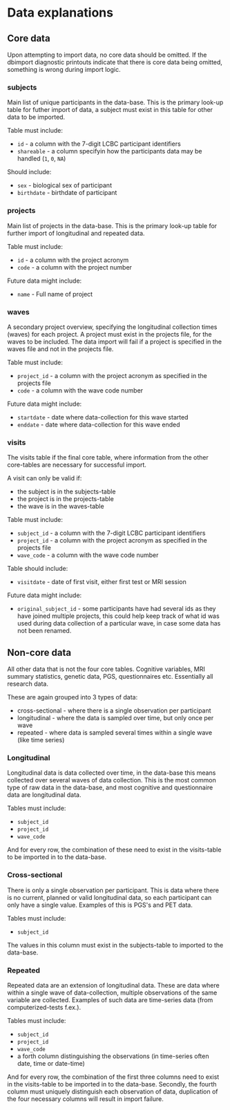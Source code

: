 # Data explanations

## Core data
Upon attempting to import data, no core data should be omitted.
If the dbimport diagnostic printouts indicate that there is core data being omitted, something is wrong during import logic.

### subjects
Main list of unique participants in the data-base.
This is the primary look-up table for futher import of data, a subject must exist in this table for other data to be imported.

Table must include:
- `id`  - a column with the 7-digit LCBC participant identifiers
- `shareable` - a column specifyin how the participants data may be handled (`1`, `0`, `NA`)

Should include:
- `sex`  - biological sex of participant
- `birthdate` - birthdate of participant


### projects
Main list of projects in the data-base.
This is the primary look-up table for further import of longitudinal and repeated data.

Table must include:
- `id`  - a column with the project acronym
- `code` - a column with the project number

Future data might include:
- `name`  - Full name of project

### waves
A secondary project overview, specifying the longitudinal collection times (waves) for each project.
A project must exist in the projects file, for the waves to be included. 
The data import will fail if a project is specified in the waves file and not in the projects file.

Table must include:
- `project_id`  - a column with the project acronym as specified in the projects file
- `code` - a column with the wave code number

Future data might include:
- `startdate` - date where data-collection for this wave started  
- `enddate` - date where data-collection for this wave ended  

### visits
The visits table if the final core table, where information from the other core-tables are necessary for successful import.

A visit can only be valid if:

- the subject is in the subjects-table  
- the project is in the projects-table  
- the wave is in the waves-table  

Table must include:
- `subject_id` - a column with the 7-digit LCBC participant identifiers
- `project_id`  - a column with the project acronym as specified in the projects file
- `wave_code` - a column with the wave code number

Table should include:
- `visitdate` - date of first visit, either first test or MRI session

Future data might include:
- `original_subject_id` - some participants have had several ids as they have joined multiple projects, this could help keep track of what id was used during data collection of a particular wave, in case some data has not been renamed.

## Non-core data
All other data that is not the four core tables.
Cognitive variables, MRI summary statistics, genetic data, PGS, questionnaires etc. 
Essentially all research data. 

These are again grouped into 3 types of data:

- cross-sectional - where there is a single observation per participant  
- longitudinal - where the data is sampled over time, but only once per wave   
- repeated  - where data is sampled several times within a single wave (like time series)  

### Longitudinal
Longitudinal data is data collected over time, in the data-base this means collected over several waves of data collection. 
This is the most common type of raw data in the data-base, and most cognitive and questionnaire data are longitudinal data. 

Tables must include:
- `subject_id`
- `project_id`
- `wave_code`

And for every row, the combination of these need to exist in the visits-table to be imported in to the data-base. 

### Cross-sectional
There is only a single observation per participant. 
This is data where there is no current, planned or valid longitudinal data, so each participant can only have a single value.
Examples of this is PGS's and PET data.

Tables must include:
- `subject_id`

The values in this column must exist in the subjects-table to imported to the data-base.

### Repeated
Repeated data are an extension of longitudinal data. 
These are data where within a single wave of data-collection, multiple observations of the same variable are collected. 
Examples of such data are time-series data (from computerized-tests f.ex.).

Tables must include:
- `subject_id`
- `project_id`
- `wave_code`
- a forth column distinguishing the observations (in time-series often date, time or date-time)

And for every row, the combination of the first three columns need to exist in the visits-table to be imported in to the data-base. 
Secondly, the fourth column must uniquely distinguish each observation of data, duplication of the four necessary columns will result in import failure.
